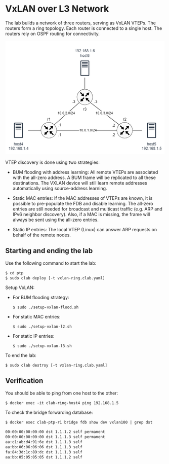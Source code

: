 # VxLAN over L3 Network

The lab builds a network of three routers, serving as VxLAN VTEPs. The routers form a ring topology. Each router is connected to a single host. The routers rely on OSPF routing for connectivity.  

![p2p](../img/ring.png)

VTEP discovery is done using two strategies:

- BUM flooding with address learning: All remote VTEPs are associated with the all-zero address. A BUM frame will be replicated to all these destinations. The VXLAN device will still learn remote addresses automatically using source-address learning.

- Static MAC entries: If the MAC addresses of VTEPs are known, it is possible to pre-populate the FDB and disable learning. The all-zero entries are still needed for broadcast and multicast traffic (e.g. ARP and IPv6 neighbor discovery). Also, if a MAC is missing, the frame will always be sent using the all-zero entries.

- Static IP entries: The local VTEP (Linux) can answer ARP requests on behalf of the remote nodes.


## Starting and ending the lab

Use the following command to start the lab:

```
$ cd ptp
$ sudo clab deploy [-t vxlan-ring.clab.yaml]
```

Setup VxLAN:

- For BUM flooding strategy:

  ```
  $ sudo ./setup-vxlan-flood.sh
  ```

- For static MAC entries:

  ```
  $ sudo ./setup-vxlan-l2.sh
  ```

- For static IP entries:

  ```
  $ sudo ./setup-vxlan-l3.sh
  ```

To end the lab:

```
$ sudo clab destroy [-t vxlan-ring.clab.yaml]
```

## Verification

You should be able to ping from one host to the other:

```
$ docker exec -it clab-ring-host4 ping 192.168.1.5
```

To check the bridge forwarding database:

```
$ docker exec clab-ptp-r1 bridge fdb show dev vxlan100 | grep dst
```

```
00:00:00:00:00:00 dst 1.1.1.2 self permanent
00:00:00:00:00:00 dst 1.1.1.3 self permanent
aa:c1:ab:d4:91:6e dst 1.1.1.3 self
aa:bb:06:06:06:06 dst 1.1.1.3 self
fa:84:3d:1c:89:dc dst 1.1.1.3 self
aa:bb:05:05:05:05 dst 1.1.1.2 self
```
